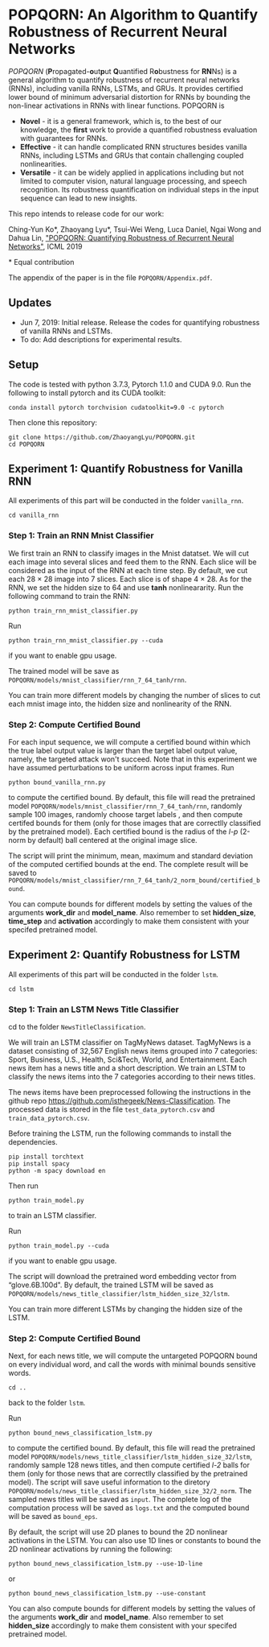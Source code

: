 # POPQORN: An Algorithm to Quantify Robustness of Recurrent Neural Networks

*POPQORN* (**P**ropagated-**o**ut**p**ut **Q**uantified R**o**bustness for **RN**Ns) is a general algorithm to quantify robustness of recurrent neural networks (RNNs), including vanilla RNNs, LSTMs, and GRUs. It provides certified lower bound of minimum adversarial distortion for RNNs by bounding the non-linear activations in RNNs with linear functions. POPQORN is

* **Novel** - it is a general framework, which is, to the best of our knowledge, the **first** work to provide a quantified robustness  evaluation with guarantees for RNNs.
* **Effective** - it can handle complicated RNN structures besides vanilla RNNs, including LSTMs and GRUs that contain challenging coupled nonlinearities.
* **Versatile** - it can be widely applied in applications including but not limited to computer vision, natural language processing, and speech recognition. Its robustness quantification on individual steps in the input sequence can lead to new insights. 

This repo intends to release code for our work:


Ching-Yun Ko\*, Zhaoyang Lyu\*, Tsui-Wei Weng, Luca Daniel, Ngai Wong and Dahua Lin, ["POPQORN: Quantifying Robustness of Recurrent Neural Networks"](https://arxiv.org/abs/1905.07387), ICML 2019

\* Equal contribution

The appendix of the paper is in the file `POPQORN/Appendix.pdf`.

Updates
----------------------------------------------------------------

- Jun 7, 2019: Initial release. Release the codes for quantifying robustness of vanilla RNNs and LSTMs.
- To do: Add descriptions for experimental results.


Setup
----------------------------------------------------------------

The code is tested with python 3.7.3, Pytorch 1.1.0 and CUDA 9.0. Run the following
to install pytorch and its CUDA toolkit:

```
conda install pytorch torchvision cudatoolkit=9.0 -c pytorch
```

Then clone this repository:

```
git clone https://github.com/ZhaoyangLyu/POPQORN.git
cd POPQORN
```

Experiment 1: Quantify Robustness for Vanilla RNN
---------------------------------------------------------------
All experiments of this part will be conducted in the folder `vanilla_rnn`.

```
cd vanilla_rnn
```

### Step 1: Train an RNN Mnist Classifier

We first train an RNN to classify images in the Mnist datatset. We will cut each image into several slices and feed them to the RNN. Each slice will be considered as the input of the RNN at each time step. By default, we cut each 28 × 28 image into 7 slices. Each slice is of shape 4 × 28. As for the RNN, we set the hidden size to 64 and use **tanh** nonlineararity. Run the following command to train the RNN:

```
python train_rnn_mnist_classifier.py
```

Run
```
python train_rnn_mnist_classifier.py --cuda
```

if you want to enable gpu usage.

The trained model will be save as `POPQORN/models/mnist_classifier/rnn_7_64_tanh/rnn`.

You can train more different models by changing the number of slices to cut each mnist image into, the hidden size and nonlinearity of the RNN.


### Step 2: Compute Certified Bound

For each input sequence, we will compute a certified bound within which the true label output value is larger than the target label output value, namely, the targeted attack won't succeed. Note that in this experiment we have assumed perturbations to be uniform across input frames. 
Run
```
python bound_vanilla_rnn.py
```

to compute the certified bound. By default, this file will read the pretrained model `POPQORN/models/mnist_classifier/rnn_7_64_tanh/rnn`, randomly sample 100 images, randomly choose target labels , and then compute certifed bounds for them (only for those images that are correctlly classified by the pretrained model). Each certified bound is the radius of the *l-p* (2-norm by default) ball centered at the original image slice. 

The script will print the minimum, mean, maximum and standard deviation of the computed certified bounds at the end. The complete result will be saved to `POPQORN/models/mnist_classifier/rnn_7_64_tanh/2_norm_bound/certified_bound`.

You can compute bounds for different models by setting the values of the arguments **work_dir** and **model_name**. Also remember to set **hidden_size**, **time_step** and **activation** accordingly to make them consistent with your specifed pretrained model. 

Experiment 2: Quantify Robustness for LSTM
------------------------------------------------------------
All experiments of this part will be conducted in the folder `lstm`.
```
cd lstm
```
### Step 1: Train an LSTM News Title Classifier

cd to the folder `NewsTitleClassification`.

We will train an LSTM classifier on TagMyNews dataset. TagMyNews is a dataset consisting of 32,567 English news items grouped into 7 categories: Sport, Business, U.S., Health, Sci&Tech, World, and Entertainment. Each news item has a news title and a short description. We train an LSTM to classify the news items into the 7 categories according to their news titles.

The news items have been preprocessed following the instructions in the github repo https://github.com/isthegeek/News-Classification. The processed data is stored in the file `test_data_pytorch.csv` and `train_data_pytorch.csv`.

Before training the LSTM, run the following commands to install the dependencies.

```
pip install torchtext
pip install spacy
python -m spacy download en
```

Then run
```
python train_model.py
```
to train an LSTM classifier.

Run
```
python train_model.py --cuda
```
if you want to enable gpu usage.

The script will download the pretrained word embedding vector from “glove.6B.100d". By default, the trained LSTM will be saved as `POPQORN/models/news_title_classifier/lstm_hidden_size_32/lstm`.

You can train more different LSTMs by changing the hidden size of the LSTM.

### Step 2: Compute Certified Bound

Next, for each news title, we will compute the untargeted POPQORN bound on every individual word, and call the words with minimal bounds sensitive words.​ 

```
cd ..
```
back to the folder `lstm`.

Run
```
python bound_news_classification_lstm.py
```
to compute the certified bound. By default, this file will read the pretrained model `POPQORN/models/news_title_classifier/lstm_hidden_size_32/lstm`, randomly sample 128 news titles, and then compute certified *l-2* balls for them (only for those news that are correctlly classified by the pretrained model). The script will save useful information to the diretory `POPQORN/models/news_title_classifier/lstm_hidden_size_32/2_norm`.
The sampled news titles will be saved as `input`. The complete log of the computation process will be saved as `logs.txt` and the computed bound will be saved as `bound_eps`. 

By default, the script will use 2D planes to bound the 2D nonlinear activations in the LSTM. You can also use 1D lines or constants to bound the 2D nonlinear activations by running the following:
```
python bound_news_classification_lstm.py --use-1D-line
```
or
```
python bound_news_classification_lstm.py --use-constant
```

You can also compute bounds for different models by setting the values of the arguments **work_dir** and **model_name**. Also remember to set **hidden_size** accordingly to make them consistent with your specifed pretrained model. 

